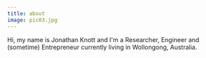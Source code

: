 ```yaml
---
title: about
image: pic03.jpg
---
```

Hi, my name is Jonathan Knott and I'm a Researcher, Engineer and (sometime) Entrepreneur currently living in Wollongong, Australia. 
